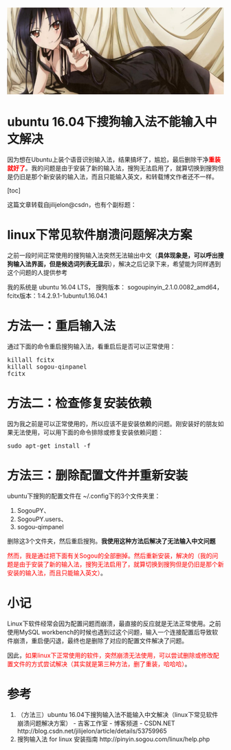 [![header](../../../assets/header28.jpg)](https://yuenshome.github.io)

# ubuntu 16.04下搜狗输入法不能输入中文解决

因为想在Ubuntu上装个语音识别输入法，结果搞坏了，尴尬，最后删除干净<strong><span style="color: #ff0000;">重装就好了</span></strong>。我的问题是由于安装了新的输入法，搜狗无法启用了，就算切换到搜狗但是仍旧是那个新安装的输入法，而且只能输入英文，和转载博文作者还不一样。

[toc]

这篇文章转载自jilijelon@csdn，也有个副标题：
<h1>linux下常见软件崩溃问题解决方案</h1>
之前一段时间正常使用的搜狗输入法突然无法输出中文（<strong>具体现象是，可以呼出搜狗输入法界面，但是候选词列表无显示</strong>），解决之后记录下来，希望能为同样遇到这个问题的人提供参考

我的系统是 ubuntu 16.04 LTS，
搜狗版本： sogoupinyin_2.1.0.0082_amd64，
fcitx版本：1:4.2.9.1-1ubuntu1.16.04.1<!--more-->
<h1>方法一：重启输入法</h1>
通过下面的命令重启搜狗输入法，看重启后是否可以正常使用：
<pre class="lang:sh decode:true">killall fcitx 
killall sogou-qinpanel
fcitx</pre>
<h1>方法二：检查修复安装依赖</h1>
因为我之前是可以正常使用的，所以应该不是安装依赖的问题。刚安装好的朋友如果无法使用，可以用下面的命令排除或修复安装依赖问题：
<pre class="lang:sh decode:true">sudo apt-get install -f</pre>
<h1>方法三：删除配置文件并重新安装</h1>
ubuntu下搜狗的配置文件在 ~/.config下的3个文件夹里：
<ol>
	<li>SogouPY、</li>
	<li>SogouPY.users、</li>
	<li>sogou-qimpanel</li>
</ol>
删除这3个文件夹，然后重启搜狗。<strong>我使用这种方法后解决了无法输入中文问题</strong>

<span style="color: #ff0000;">然而，我是通过把下面有关Sogou的全部删掉。然后重新安装，解决的（我的问题是由于安装了新的输入法，搜狗无法启用了，就算切换到搜狗但是仍旧是那个新安装的输入法，而且只能输入英文）</span>。
<h1 id="小记">小记</h1>
Linux下软件经常会因为配置问题而崩溃，最直接的反应就是无法正常使用。之前使用MySQL workbench的时候也遇到过这个问题，输入一个连接配置后导致软件崩溃，重启便闪退，最终也是删除了对应的配置文件解决了问题。

因此，<span style="color: #ff0000;">如果linux下正常使用的软件，突然崩溃无法使用，可以尝试删除或修改配置文件的方式尝试解决（其实就是第三种方法，删了重装，哈哈哈）</span>。
<h1>参考</h1>
<ol>
	<li>（方法三）ubuntu 16.04下搜狗输入法不能输入中文解决（linux下常见软件崩溃问题解决方案） - 吉客工作室 - 博客频道 - CSDN.NET
http://blog.csdn.net/jilijelon/article/details/53759965</li>
	<li>搜狗输入法 for linux 安装指南
http://pinyin.sogou.com/linux/help.php</li>
</ol>
